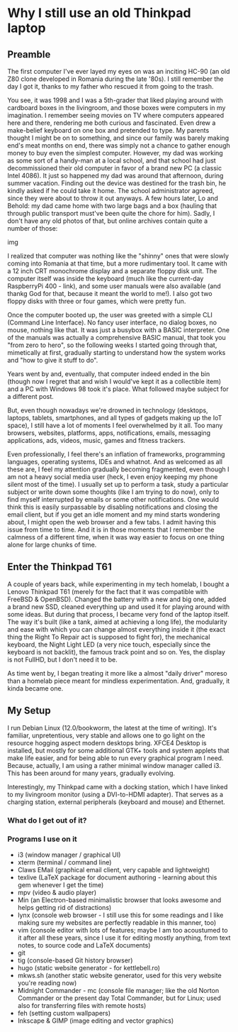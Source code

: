 # Why I still use an old Thinkpad laptop

## Preamble

The first computer I've ever layed my eyes on was an inciting HC-90 (an old Z80 clone developed in Romania during the late '80s). I still remember the day I got it, thanks to my father who rescued it from going to the trash. 

You see, it was 1998 and I was a 5th-grader that liked playing around with cardboard boxes in the livingroom, and those boxes were computers in my imagination. I remember seeing movies on TV where computers appeared here and there, rendering me both curious and fascinated. Even drew a make-belief keyboard on one box and pretended to type. My parents thought I might be on to something, and since our family was barely making end's meat months on end, there was simply not a chance to gather enough money to buy even the simplest computer. However, my dad was working as some sort of a handy-man at a local school, and that school had just decommissioned their old computer in favor of a brand new PC (a classic Intel 4086). It just so happened my dad was around that afternoon, during summer vacation. Finding out the device was destined for the trash bin, he kindly asked if he could take it home. The school administrator agreed, since they were about to throw it out anyways. A few hours later, Lo and Behold: my dad came home with two large bags and a box (hauling that through public transport must've been quite the chore for him). Sadly, I don't have any old photos of that, but online archives contain quite a number of those:

img

I realized that computer was nothing like the "shinny" ones that were slowly coming into Romania at that time, but a more rudimentary tool. It came with a 12 inch CRT monochrome display and a separate floppy disk unit. The computer itself was inside the keyboard (much like the current-day RaspberryPi 400 - link), and some user manuals were also available (and thankg God for that, because it meant the world to me!). I also got two floppy disks with three or four games, which were pretty fun. 

Once the computer booted up, the user was greeted with a simple CLI (Command Line Interface). No fancy user interface, no dialog boxes, no mouse, nothing like that. It was just a busybox with a BASIC interpreter. One of the manuals was actually a comprehensive BASIC manual, that took you "from zero to hero", so the following weeks I started going through that, mimetically at first, gradually starting to understand how the system works and "how to give it stuff to do".

Years went by and, eventually, that computer indeed ended in the bin (though now I regret that and wish I would've kept it as a collectible item) and a PC with Windows 98 took it's place. What followed maybe subject for a different post.

But, even though nowadays we're drowned in technology (desktops, laptops, tablets, smartphones, and all types of gadgets making up the IoT space), I still have a lot of moments I feel overwhelmed by it all. Too many browsers, websites, platforms, apps, notifications, emails, messaging applications, ads, videos, music, games and fitness trackers. 

Even professionally, I feel there's an inflation of frameworks, programming languages, operating systems, IDEs and whatnot. And as welcomed as all these are, I feel my attention gradually becoming fragmented, even though I am not a heavy social media user (heck, I even enjoy keeping my phone silent most of the time). I usually set up to perform a task, study a particular subject or write down some thoughts (like I am trying to do now), only to find myself interrupted by emails or some other notifications. One would think this is easily surpassable by disabling notifications and closing the email client, but if you get an idle moment and my mind starts wondering about, I might open the web browser and a few tabs. I admit having this issue from time to time. And it is in those moments that I remember the calmness of a different time, when it was way easier to focus on one thing alone for large chunks of time. 

## Enter the Thinkpad T61

A couple of years back, while experimenting in my tech homelab, I bought a Lenovo Thinkpad T61 (merely for the fact that it was compatible with FreeBSD & OpenBSD). Changed the battery with a new and big one, added a brand new SSD, cleaned everything up and used it for playing around with some ideas. But during that process, I became very fond of the laptop itself. The way it's built (like a tank, aimed at achieving a long life), the modularity and ease with which you can change almost everything inside it (the exact thing the Right To Repair act is supposed to fight for), the mechanical keyboard, the Night Light LED (a very nice touch, especially since the keyboard is not backlit), the famous track point and so on. Yes, the display is not FullHD, but I don't need it to be. 

As time went by, I began treating it more like a almost "daily driver" moreso than a homelab piece meant for mindless experimentation. And, gradually, it kinda became one. 

## My Setup

I run Debian Linux (12.0/bookworm, the latest at the time of writing). It's familiar, unpretentious, very stable and allows one to go light on the resource hogging aspect modern desktops bring. XFCE4 Desktop is installed, but mostly for some additional GTK+ tools and system applets that make life easier, and for being able to run every graphical program I need. Because, actually, I am using a rather minimal window manager called i3. This has been around for many years, gradually evolving.

Interestingly, my Thinkpad came with a docking station, which I have linked to my livingroom monitor (using a DVI-to-HDMI adapter). That serves as a charging station, external peripherals (keyboard and mouse) and Ethernet.

### What do I get out of it?

### Programs I use on it

+ i3 (window manager / graphical UI)
+ xterm (terminal / command line)
+ Claws EMail (graphical email client, very capable and lightweight)
+ texlive (LaTeX package for document authoring - learning about this gem whenever I get the time)
+ mpv (video & audio player)
+ Min (an Electron-based minimalistic browser that looks awesome and helps getting rid of distractions)
+ lynx (console web browser - I still use this for some readings and I like making sure my websites are perfectly readable in this manner, too)
+ vim (console editor with lots of features; maybe I am too acoustumed to it after all these years, since I use it for editing mostly anything, from text notes, to source code and LaTeX documents)
+ git
+ tig (console-based Git history browser)
+ hugo (static website generator - for kettlebell.ro)
+ mkws.sh (another static website generator, used for this very website you're reading now)
+ Midnight Commander - mc (console file manager; like the old Norton Commander or the present day Total Commander, but for Linux; used also for transferring files with remote hosts)
+ feh (setting custom wallpapers)
+ Inkscape & GIMP (image editing and vector graphics)

 
